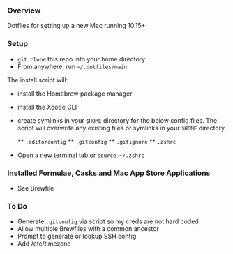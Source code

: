 ### Overview
Dotfiles for setting up a new Mac running 10.15+   

### Setup
* `git clone` this repo into your home directory
* From anywhere, run `~/.dotfiles/main`.

The install script will:

* install the Homebrew package manager
* install the Xcode CLI
* create symlinks in your `$HOME` directory for the below config files. The script will overwrite any existing files or symlinks in your `$HOME` directory.
  
  ** `.editorconfig`
  ** `.gitconfig`
  ** `.gitignore`
  ** `.zshrc`

* Open a new terminal tab or `source ~/.zshrc`

### Installed Formulae, Casks and Mac App Store Applications
* See Brewfile

### To Do

* Generate `.gitconfig` via script so my creds are not hard coded
* Allow multiple Brewfiles with a common ancestor
* Prompt to generate or lookup SSH config
* Add /etc/timezone
